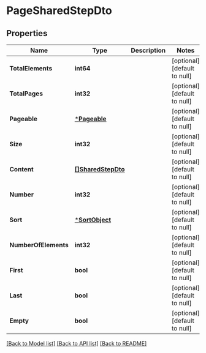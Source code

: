 # PageSharedStepDto

## Properties
Name | Type | Description | Notes
------------ | ------------- | ------------- | -------------
**TotalElements** | **int64** |  | [optional] [default to null]
**TotalPages** | **int32** |  | [optional] [default to null]
**Pageable** | [***Pageable**](Pageable.md) |  | [optional] [default to null]
**Size** | **int32** |  | [optional] [default to null]
**Content** | [**[]SharedStepDto**](SharedStepDto.md) |  | [optional] [default to null]
**Number** | **int32** |  | [optional] [default to null]
**Sort** | [***SortObject**](SortObject.md) |  | [optional] [default to null]
**NumberOfElements** | **int32** |  | [optional] [default to null]
**First** | **bool** |  | [optional] [default to null]
**Last** | **bool** |  | [optional] [default to null]
**Empty** | **bool** |  | [optional] [default to null]

[[Back to Model list]](../README.md#documentation-for-models) [[Back to API list]](../README.md#documentation-for-api-endpoints) [[Back to README]](../README.md)

